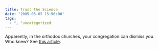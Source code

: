 ```yaml
---
title: Trust the Science
date: "2005-05-05 15:56:00"
tags:
  - ", "uncategorized
---
```

<p> Apparently, in the orthodox churches, your
congregation can dismiss you.  Who knew?  See <a href="http://news.bbc.co.uk/2/hi/middle_east/4517223.stm">this
article</a>.</p>

